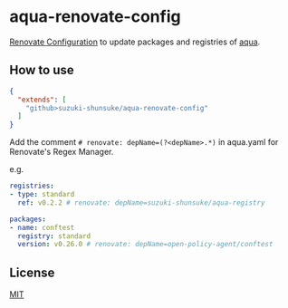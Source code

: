 # aqua-renovate-config

[Renovate Configuration](https://docs.renovatebot.com/config-presets/) to update packages and registries of [aqua](https://github.com/suzuki-shunsuke/aqua).

## How to use

```json
{
  "extends": [
    "github>suzuki-shunsuke/aqua-renovate-config"
  ]
}
```

Add the comment `# renovate: depName=(?<depName>.*)` in aqua.yaml for Renovate's Regex Manager.

e.g.

```yaml
registries:
- type: standard
  ref: v0.2.2 # renovate: depName=suzuki-shunsuke/aqua-registry

packages:
- name: conftest
  registry: standard
  version: v0.26.0 # renovate: depName=open-policy-agent/conftest
```

## License

[MIT](LICENSE)
